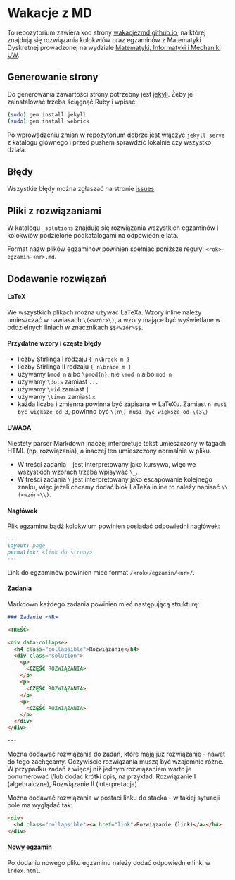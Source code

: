 # Wakacje z MD

To repozytorium zawiera kod strony [wakacjezmd.github.io], na której znajdują
się rozwiązania kolokwiów oraz egzaminów z Matematyki Dyskretnej prowadzonej
na wydziale [Matematyki, Informatyki i Mechaniki UW].

## Generowanie strony

Do generowania zawartości strony potrzebny jest [jekyll]. Żeby je zainstalować
trzeba ściągnąć Ruby i wpisać:

```sh
(sudo) gem install jekyll
(sudo) gem install webrick
```

Po wprowadzeniu zmian w repozytorium dobrze jest włączyć `jekyll serve`
z katalogu głównego i przed pushem sprawdzić lokalnie czy wszystko działa.

## Błędy

Wszystkie błędy można zgłaszać na stronie [issues].

## Pliki z rozwiązaniami

W katalogu `_solutions` znajdują się rozwiązania wszystkich egzaminów
i kolokwiów podzielone podkatalogami na odpowiednie lata.

Format nazw plików egzaminów powinien spełniać poniższe reguły:
`<rok>-egzamin-<nr>.md`.

## Dodawanie rozwiązań

#### LaTeX

We wszystkich plikach można używać LaTeXa. Wzory inline należy umieszczać
w nawiasach `\(<wzór>\)`, a wzory mające być wyświetlane w oddzielnych liniach
w znacznikach `$$<wzór>$$`.

#### Przydatne wzory i częste błędy

* liczby Stirlinga I rodzaju `{ n\brack m }`
* liczby Stirlinga II rodzaju `{ n\brace m }`
* używamy `bmod n` albo `\pmod{n}`, nie `\mod n` albo `mod n`
* używamy `\dots` zamiast `...`
* używamy `\mid` zamiast `|`
* używamy `\times` zamiast `x`
* każda liczba i zmienna powinna być zapisana w LaTeXu.
  Zamiast `n musi być większe od 3`, powinno być `\(n\) musi być większe od \(3\)`

#### UWAGA

Niestety parser Markdown inaczej interpretuje tekst umieszczony w tagach HTML
(np. rozwiązania), a inaczej ten umieszczony normalnie w pliku.

* W treści zadania `_` jest interpretowany jako kursywa, więc we wszystkich
wzorach trzeba wpisywać `\_`.
* W treści zadania `\` jest interpretowany jako escapowanie kolejnego znaku,
więc jeżeli chcemy dodać blok LaTeXa inline to należy napisać `\\(<wzór>\\)`.

#### Nagłówek

Plik egzaminu bądź kolokwium powinien posiadać odpowiedni nagłówek:

```md
---
layout: page
permalink: <link do strony>
---
```

Link do egzaminów powinien mieć format `/<rok>/egzamin/<nr>/`.

#### Zadania

Markdown każdego zadania powinien mieć następującą strukturę:

```md
### Zadanie <NR>

<TREŚĆ>

<div data-collapse>
  <h4 class="collapsible">Rozwiązanie</h4>
  <div class="solution">
    <p>
      <CZĘŚĆ ROZWIĄZANIA>
    </p>
    <p>
      <CZĘŚĆ ROZWIĄZANIA>
    </p>
    <p>
      <CZĘŚĆ ROZWIĄZANIA>
    </p>
  </div>
</div>

---
```

Można dodawać rozwiązania do zadań, które mają już rozwiązanie - nawet do tego zachęcamy. Oczywiście rozwiązania muszą być wzajemnie różne.
W przypadku zadań z więcej niż jednym rozwiązaniem warto je ponumerować i/lub dodać krótki opis, na przykład: Rozwiązanie I (algebraiczne), Rozwiązanie II (interpretacja).

Można dodawać rozwiązania w postaci linku do stacka - w takiej sytuacji pole ma wyglądać tak: 

```md
<div>
  <h4 class="collapsible"><a href="link">Rozwiązanie (link)</a></h4>
</div>
```

#### Nowy egzamin

Po dodaniu nowego pliku egzaminu należy dodać odpowiednie linki w `index.html`.

[issues]: https://github.com/wakacjezmd/wakacjezmd.github.io/issues
[jekyll]: http://jekyllrb.com
[Matematyki, Informatyki i Mechaniki UW]: http://www.mimuw.edu.pl
[wakacjezmd.github.io]: http://wakacjezmd.github.io
